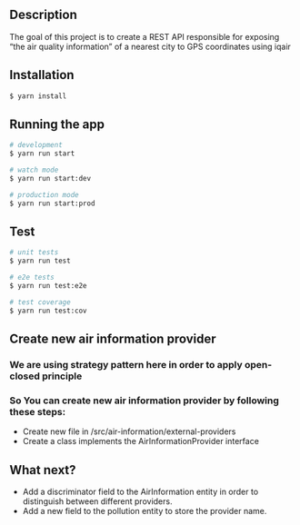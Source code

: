 ## Description

The goal of this project is to create a REST API responsible for exposing “the air
quality information” of a nearest city to GPS coordinates using iqair
## Installation

```bash
$ yarn install
```

## Running the app

```bash
# development
$ yarn run start

# watch mode
$ yarn run start:dev

# production mode
$ yarn run start:prod
```

## Test

```bash
# unit tests
$ yarn run test

# e2e tests
$ yarn run test:e2e

# test coverage
$ yarn run test:cov
```
## Create new air information provider
### We are using strategy pattern here in order to apply open-closed principle
### So You can create new air information provider by following these steps:

- Create new file in /src/air-information/external-providers
- Create a class implements the AirInformationProvider interface

## What next?
- Add a discriminator field to the AirInformation entity in order to distinguish between different providers.
- Add a new field to the pollution entity to store the provider name.


